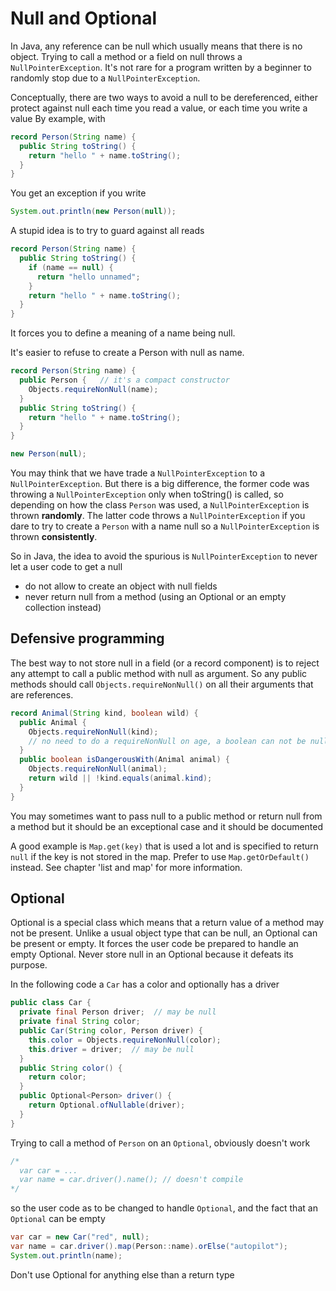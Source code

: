 
# Null and Optional

In Java, any reference can be null which usually means that there is no object.
Trying to call a method or a field on null throws a `NullPointerException`.
It's not rare for a program written by a beginner to randomly stop due to a
`NullPointerException`.

Conceptually, there are two ways to avoid a null to be dereferenced,
either protect against null each time you read a value, or each time you write a value
By example, with
```java
record Person(String name) {
  public String toString() {
    return "hello " + name.toString(); 
  }
}
```

You get an exception if you write
```java
System.out.println(new Person(null));
```

A stupid idea is to try to guard against all reads
```java
record Person(String name) {
  public String toString() {
    if (name == null) {
      return "hello unnamed"; 
    }
    return "hello " + name.toString(); 
  }
}
```

It forces you to define a meaning of a name being null.

It's easier to refuse to create a Person with null as name.
```java
record Person(String name) {
  public Person {   // it's a compact constructor
    Objects.requireNonNull(name);
  }
  public String toString() {
    return "hello " + name.toString(); 
  }
}
```

```java
new Person(null);
```

You may think that we have trade a `NullPointerException` to a `NullPointerException`.
But there is a big difference, the former code was throwing a `NullPointerException`
only when toString() is called, so depending on how the class `Person` was used,
a `NullPointerException` is thrown __randomly__.
The latter code throws a `NullPointerException` if you dare to try to create
a `Person` with a name null so a `NullPointerException` is thrown __consistently__.

So in Java, the idea to avoid the spurious is `NullPointerException` to never let
a user code to get a null
- do not allow to create an object with null fields
- never return null from a method (using an Optional or an empty collection instead)


## Defensive programming

The best way to not store null in a field (or a record component) is to reject any attempt
to call a public method with null as argument. So any public methods should call
`Objects.requireNonNull()` on all their arguments that are references.
```java
record Animal(String kind, boolean wild) {
  public Animal {
    Objects.requireNonNull(kind);
    // no need to do a requireNonNull on age, a boolean can not be null
  }
  public boolean isDangerousWith(Animal animal) {
    Objects.requireNonNull(animal);
    return wild || !kind.equals(animal.kind);
  }
}
```

You may sometimes want to pass null to a public method or return null from a method
but it should be an exceptional case and it should be documented

A good example is `Map.get(key)` that is used a lot and is specified to return `null`
if the key is not stored in the map. Prefer to use `Map.getOrDefault()` instead.
See chapter 'list and map' for more information.


## Optional
Optional is a special class which means that a return value of a method may not be present.
Unlike a usual object type that can be null, an Optional can be present or empty.
It forces the user code be prepared to handle an empty Optional.
Never store null in an Optional because it defeats its purpose.

In the following code a `Car` has a color and optionally has a driver
```java
public class Car {
  private final Person driver;  // may be null
  private final String color;
  public Car(String color, Person driver) {
    this.color = Objects.requireNonNull(color);
    this.driver = driver;  // may be null
  }
  public String color() {
    return color;
  }
  public Optional<Person> driver() {
    return Optional.ofNullable(driver);
  }
}
```

Trying to call a method of `Person` on an `Optional`, obviously doesn't work
```java
/*
  var car = ...
  var name = car.driver().name(); // doesn't compile
*/
```

so the user code as to be changed to handle `Optional`, and the fact that
an `Optional` can be empty
```java
var car = new Car("red", null);
var name = car.driver().map(Person::name).orElse("autopilot");
System.out.println(name);
```

Don't use Optional for anything else than a return type




